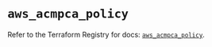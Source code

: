 # `aws_acmpca_policy`

Refer to the Terraform Registry for docs: [`aws_acmpca_policy`](https://registry.terraform.io/providers/hashicorp/aws/5.39.1/docs/resources/acmpca_policy).
